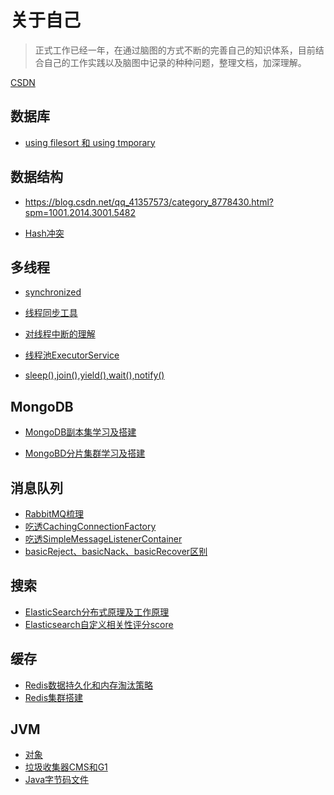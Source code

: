 # 关于自己

> 正式工作已经一年，在通过脑图的方式不断的完善自己的知识体系，目前结合自己的工作实践以及脑图中记录的种种问题，整理文档，加深理解。

[CSDN](https://blog.csdn.net/qq_41357573)

## 数据库

* [using filesort 和 using tmporary](数据库/文件排序和临时表/README.md)

## 数据结构

* https://blog.csdn.net/qq_41357573/category_8778430.html?spm=1001.2014.3001.5482

* [Hash冲突](数据结构/Hash冲突解决方式/README.md)

## 多线程

* [synchronized](多线程/synchronized/README.md)
* [线程同步工具](多线程/线程同步工具/README.md)
* [对线程中断的理解](多线程/对线程中断的理解/README.md)

* [线程池ExecutorService](多线程/线程池ExecutorService/README.md)

* [sleep(),join(),yield(),wait(),notify()](多线程/sleep(),join(),yield(),wait()/README.md)

## MongoDB

* [MongoDB副本集学习及搭建](MongoDB/MongoDB副本集学习及搭建/README.md)

* [MongoBD分片集群学习及搭建](MongoDB/MongoBD分片集群学习及搭建/README.md)

## 消息队列

* [RabbitMQ梳理](消息队列/RabbitMQ梳理/README.md)
* [吃透CachingConnectionFactory](消息队列/CachingConnectionFactory/README.md)
* [吃透SimpleMessageListenerContainer](消息队列/SimpleMessageListenerContainer/README.md)
* [basicReject、basicNack、basicRecover区别](消息队列/basicReject、basicNack、basicRecover区别/README.md)

## 搜索

* [ElasticSearch分布式原理及工作原理](搜索/ElasticSearch分布式原理及工作原理/README.md)
* [Elasticsearch自定义相关性评分score](搜索/Elasticsearch自定义相关性评分score/README.md)

## 缓存

* [Redis数据持久化和内存淘汰策略](缓存/Redis配置文件学习(精华)/README.md)
* [Redis集群搭建](缓存/Redis集群搭建记录/README.md)

## JVM

* [对象](JVM/对象/README.md)
* [垃圾收集器CMS和G1](JVM/Java内存区域划分详解/README.md)
* [Java字节码文件](JVM/Java字节码文件/README.md)

